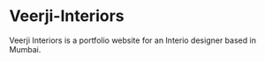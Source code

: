 # Veerji-Interiors
Veerji Interiors is a portfolio website for an Interio designer based in Mumbai.
